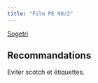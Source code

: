 ```yaml
---
title: "Film PE 98/2"
---
```


[Sogetri](notes/gestionDesMatieres/fournisseurGestionDesMatieres/Sogetri.md)

## Recommandations
Eviter scotch et étiquettes.
